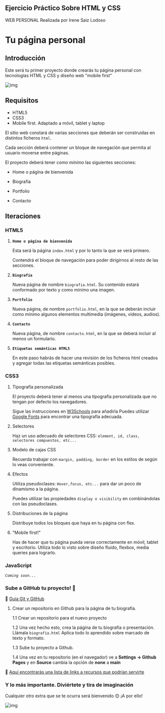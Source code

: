 ## Ejercicio Práctico Sobre HTML y CSS
WEB PERSONAL
Realizada por Irene Saiz Lodoso 

# Tu página personal #

## Introducción ##

Este será tu primer proyecto donde crearás tu página personal con tecnologías HTML y CSS y diseño web "mobile first"

![img](../assets/html/htmlcssjs.jpg)

## Requisitos ##

- HTML5
- CSS3
- Mobile first. Adaptado a móvil, tablet y laptop

El sitio web constará de varias secciones que deberán ser construidas en distintos ficheros `html`. 

Cada sección deberá contener un bloque de navegación que permita al usuario moverse entre páginas. 

El proyecto deberá tener _como mínimo_ las siguientes secciones:

- Home o página de bienvenida

- Biografía

- Portfolio 

- Contacto


## Iteraciones ##

### HTML5 ###

1. **`Home o página de bienvenida`**

    Esta será la página `index.html` y por lo tanto la que se verá primero.

    Contendrá el bloque de navegación para poder dirigirnos al resto de las secciones.

2. **`Biografía`**

    Nueva página de nombre `biografia.html`.
    Su contenido estará conformado por texto y como mínimo una imagen. 

3. **`Portfolio`**

    Nueva página, de nombre `portfolio.html`, en la que se deberán incluir como mínimo algunos elementos multimedia (imágenes, videos, audios).

4. **`Contacto`**

    Nueva página, de nombre `contacto.html`, en la que se deberá incluir al menos un formulario.

5. **`Etiquetas semánticas HTML5`**

    En este paso habrás de hacer una revisión de los ficheros html creados y agregar todas las etiquetas semánticas posibles.

### CSS3 ###

1. Tipografía personalizada

    El proyecto deberá tener al menos una tipografía personalizada que no tengan por defecto los navegadores.

    Sigue las instrucciones en [W3Schools](https://www.w3schools.com/howto/howto_google_fonts.asp) para añadirla
    Puedes utilizar [Google Fonts](https://fonts.google.com) para encontrar una tipografía adecuada.

2. Selectores

    Haz un uso adecuado de selectores CSS: `element, id, class, selectores compuestos, etc...`

2. Modelo de cajas CSS

    Recuerda trabajar con `margin, padding, border` en los estilos de según lo veas conveniente.

3. Efectos

    Utiliza pseudoclases: `Hover,focus, etc...` para dar un poco de dinamismo a la página.

    Puedes utilizar las propiedades `display o visibility` en combinándolas con las pseudoclases.


4. Distribuciones de la página

    Distribuye todos los bloques que haya en tu página con flex.

5. "Mobile first!"

    Has de hacer que tu página pueda verse correctamente en móvil, tablet y escritorio. Utiliza todo lo visto sobre diseño fluido, flexbox, media queries para lograrlo.

### JavaScript ###

_`Coming soon...`_

### Sube a GitHub tu proyecto! 🚀 ###

🧩 [Guia Git y GitHub](git-y-github.md)


1. Crear un repositorio en Github para la página de tu biografía.

    1.1 Crear un repositorio para el nuevo proyecto

    1.2 Una vez hecho esto, crea la página de tu biografía o presentación. Llámala `biografia.html` Aplica todo lo aprendido sobre marcado de texto y formato.

    1.3 Sube tu proyecto a Github.
    
    1.4 Una vez en tu repositorio (en el navegador) ve a **Settings -> Github Pages** y en **Source** cambia la opción de **none** a **main**


🧩 [Aquí encontrarás una lista de links a recursos que podrían servirte](./recursos-ejercicio.md)


### Y lo más importante. Diviértete y tira de imaginación ###

Cualquier otro extra que se te ocurra será bienvenido :blush: ¡A por ello!

![img](../assets/html/htmlcss.jpg)